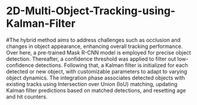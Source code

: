 # 2D-Multi-Object-Tracking-using-Kalman-Filter

#The hybrid method aims to address challenges such as occlusion and changes in object appearance, enhancing overall tracking performance. Over here, a pre-trained Mask R-CNN model is employed for precise object detection. Thereafter, a confidence threshold was applied to filter out low-confidence detections. Following that, a Kalman filter is initialized for each detected or new object, with customizable parameters to adapt to varying object dynamics. The integration phase associates detected objects with existing tracks using Intersection over Union (IoU) matching, updating Kalman filter predictions based on matched detections, and resetting age and hit counters.
